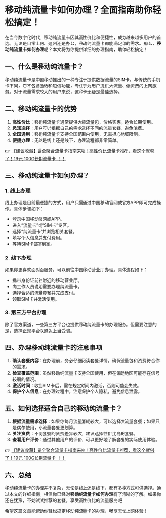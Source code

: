 # 移动纯流量卡如何办理？全面指南助你轻松搞定！

在当今数字化时代，移动纯流量卡因其高性价比和便捷性，成为越来越多用户的首选。无论是日常上网、追剧还是办公，移动纯流量卡都能满足你的需求。那么，**移动纯流量卡如何办理**呢？本文将为你提供详细的办理指南，助你轻松搞定！

## 一、什么是移动纯流量卡？

移动纯流量卡是中国移动推出的一种专注于提供数据流量的SIM卡。与传统的手机卡不同，它不包含通话和短信功能，专注于为用户提供大流量、低资费的上网服务。对于流量需求较大的用户来说，这种卡无疑是最佳选择。

## 二、移动纯流量卡的优势

1. **高性价比**：移动纯流量卡通常提供大额流量包，价格实惠，适合长期使用。
2. **灵活选择**：用户可以根据自己的需求选择不同的流量套餐，避免浪费。
3. **全国通用**：移动纯流量卡支持全国范围内使用，无需担心地域限制。
4. **便捷办理**：无论是线上还是线下，办理流程都非常简单。

👉 [【建议收藏】最全聚合流量卡指南来啦！高性价比流量卡推荐，看这个就够了！19元 100G长期流量卡 ！！](https://bit.ly/Liuliangka)

## 三、移动纯流量卡如何办理？

### 1. 线上办理
线上办理是目前最便捷的方式，用户只需通过中国移动官网或官方APP即可完成操作。具体步骤如下：
- 登录中国移动官网或APP。
- 进入“流量卡”或“SIM卡”专区。
- 选择“纯流量卡”并浏览相关套餐。
- 填写个人信息并支付费用。
- 等待SIM卡邮寄到家。

### 2. 线下办理
如果你更喜欢面对面服务，可以前往中国移动营业厅办理。具体流程如下：
- 携带身份证前往附近的移动营业厅。
- 向工作人员说明需要办理纯流量卡。
- 选择合适的流量套餐并完成支付。
- 领取SIM卡并激活使用。

### 3. 第三方平台办理
除了官方渠道，一些第三方平台也提供移动纯流量卡的办理服务。但需要注意的是，选择正规平台以避免上当受骗。

## 四、办理移动纯流量卡的注意事项

1. **确认套餐内容**：在办理前，务必仔细阅读套餐详情，确保流量包和资费符合你的需求。
2. **检查覆盖范围**：虽然移动纯流量卡支持全国使用，但在偏远地区可能存在信号较弱的情况。
3. **激活时间**：收到SIM卡后，需在规定时间内激活，否则可能会失效。
4. **保护个人信息**：在办理过程中，注意保护个人隐私，避免信息泄露。

## 五、如何选择适合自己的移动纯流量卡？

1. **根据流量需求选择**：如果你每月流量消耗较大，可以选择大流量套餐；如果只是偶尔使用，小流量套餐更划算。
2. **关注资费**：不同套餐的资费差异较大，建议选择性价比高的套餐。
3. **查看用户评价**：通过其他用户的评价，可以更好地了解套餐的实际使用体验。

👉 [【建议收藏】最全聚合流量卡指南来啦！高性价比流量卡推荐，看这个就够了！19元 100G长期流量卡 ！！](https://bit.ly/Liuliangka)

## 六、总结

移动纯流量卡的办理并不复杂，无论是线上还是线下，都有多种方式可供选择。通过本文的详细指南，相信你已经对**移动纯流量卡如何办理**有了清晰的了解。如果你还在犹豫，不妨试试推荐的套餐，享受高性价比的流量服务吧！

希望这篇文章能帮助你轻松搞定移动纯流量卡的办理，畅享无忧上网体验！